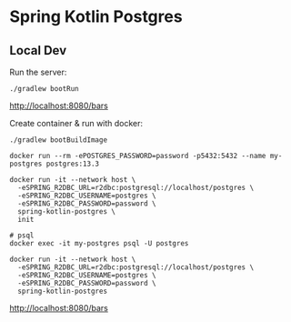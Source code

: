 # Spring Kotlin Postgres

<!-- [![Run on Google Cloud](https://deploy.cloud.run/button.png)](https://deploy.cloud.run) -->

## Local Dev

Run the server:
```
./gradlew bootRun
```

[http://localhost:8080/bars](http://localhost:8080/bars)

Create container & run with docker:
```
./gradlew bootBuildImage

docker run --rm -ePOSTGRES_PASSWORD=password -p5432:5432 --name my-postgres postgres:13.3

docker run -it --network host \
  -eSPRING_R2DBC_URL=r2dbc:postgresql://localhost/postgres \
  -eSPRING_R2DBC_USERNAME=postgres \
  -eSPRING_R2DBC_PASSWORD=password \
  spring-kotlin-postgres \
  init

# psql
docker exec -it my-postgres psql -U postgres

docker run -it --network host \
  -eSPRING_R2DBC_URL=r2dbc:postgresql://localhost/postgres \
  -eSPRING_R2DBC_USERNAME=postgres \
  -eSPRING_R2DBC_PASSWORD=password \
  spring-kotlin-postgres
```

[http://localhost:8080/bars](http://localhost:8080/bars)

